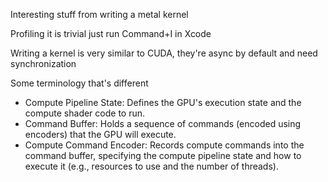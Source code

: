 Interesting stuff from writing a metal kernel

Profiling it is trivial just run Command+I in Xcode

Writing a kernel is very similar to CUDA, they're async by default and need synchronization

Some terminology that's different
* Compute Pipeline State: Defines the GPU's execution state and the compute shader code to run.
* Command Buffer: Holds a sequence of commands (encoded using encoders) that the GPU will execute.
* Compute Command Encoder: Records compute commands into the command buffer, specifying the compute pipeline state and how to execute it (e.g., resources to use and the number of threads).
